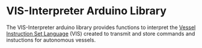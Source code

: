 # VIS-Interpreter Arduino Library
The VIS-Interpreter arduino library provides functions to interpret the [Vessel Instruction Set Language](https://github.com/Open-Source-Autonomous-Boat/Vessel-Instruction-Set-Language) (VIS) created to transmit and store commands and instuctions for autonomous vessels.
